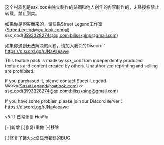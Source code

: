 这个材质包是ssx_cod由独立制作的贴图和他人创作的内容制作的，未经授权禁止转载，禁止倒卖。

如果你是购买而来的，请联系Street Legend工作室(StreetLegend@outlook.com)或ssx_cod(3593328274@qq.com;bilissxping@gmail.com)

如果你遇到无法解决的问题，请加入我们的Discord：https://discord.gg/rJNaAaeawe

This texture pack is made by ssx_cod from independently produced textures and content created by others. Unauthorized reprinting and selling are prohibited.

If you purchased it, please contact Street-Legend-Works(StreetLegend@outlook.com) or ssx_cod(3593328274@qq.com;bilissxping@gmail.com)

If you have some problem,please join our Discord server：https://discord.gg/rJNaAaeawe

v3.1.1 日常修复 HotFix

[+]新增 [.]修复/重做 [-]移除

[.]修复了篝火火焰显示错误的BUG
